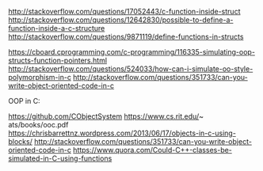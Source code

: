 http://stackoverflow.com/questions/17052443/c-function-inside-struct
http://stackoverflow.com/questions/12642830/possible-to-define-a-function-inside-a-c-structure
http://stackoverflow.com/questions/9871119/define-functions-in-structs

https://cboard.cprogramming.com/c-programming/116335-simulating-oop-structs-function-pointers.html
http://stackoverflow.com/questions/524033/how-can-i-simulate-oo-style-polymorphism-in-c
http://stackoverflow.com/questions/351733/can-you-write-object-oriented-code-in-c

OOP in C:

https://github.com/CObjectSystem
https://www.cs.rit.edu/~
ats/books/ooc.pdf
https://chrisbarrettnz.wordpress.com/2013/06/17/objects-in-c-using-blocks/
http://stackoverflow.com/questions/351733/can-you-write-object-oriented-code-in-c
https://www.quora.com/Could-C++-classes-be-simulated-in-C-using-functions
